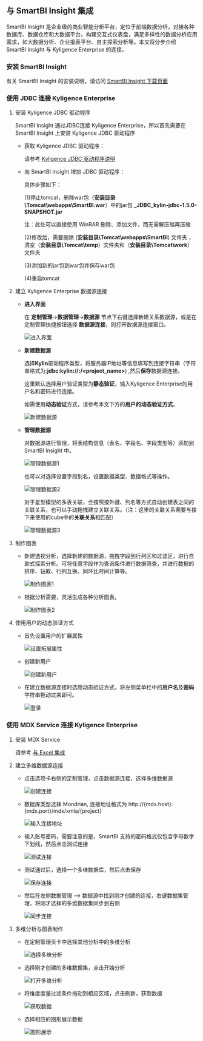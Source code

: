 ## 与 SmartBI Insight 集成

SmartBI Insight 是企业级的商业智能分析平台，定位于前端数据分析，对接各种数据库、数据仓库和大数据平台，构建交互式仪表盘，满足多样性的数据分析应用需求，如大数据分析、企业报表平台、自主探索分析等。本文将分步介绍 SmartBI Insight 与 Kyligence Enterprise 的连接。

### 安装 SmartBI Insight

有关 SmartBI Insight 的安装说明，请访问 [SmartBI Insight 下载页面](http://www.SmartBI.com.cn/download)

### 使用 JDBC 连接 Kyligence Enterprise

1. 安装 Kyligence JDBC 驱动程序

   SmartBI Insight 通过JDBC连接 Kyligence Enterprise，所以首先需要在SmartBI Insight 上安装 Kyligence JDBC 驱动程序

   + 获取 Kyligence JDBC 驱动程序：

     请参考 [Kyligence JDBC 驱动程序说明](../driver/jdbc.cn.md)

   + 向 SmartBI Insight 增加 JDBC 驱动程序：

     具体步骤如下：

     (1)停止tomcat，删除war包（**安装目录\Tomcat\webapps\SmartBI.war**）中的jar包 **_JDBC_kylin-jdbc-1.5.0-SNAPSHOT.jar** 

     注：此处可以直接使用 WinRAR 删除、添加文件，而无需解压缩再压缩

     (2)修改后，需要删除 (**安装目录\Tomcat\webapps\SmartBI**) 文件夹 ，清空（**安装目录\Tomcat\temp**）文件夹和（**安装目录\Tomcat\work**）文件夹

     (3)添加新的jar包到war包并保存war包

     (4)重启tomcat

2. 建立 Kyligence Enterprise 数据源连接 

   + **进入界面**

     在 **定制管理**->**数据管理**->**数据源** 节点下右键选择新建关系数据源，或是在定制管理快捷按钮选择 **数据源连接**，则打开数据源连接窗口。

     ![进入界面](../images/SmartBI/01.PNG)

   + **新建数据源**

     选择**Kylin**驱动程序类型，将服务器IP地址等信息填写到连接字符串（字符串格式为:**jdbc:kylin://<hostname>:<port>/<project_name>**) ,然后**保存**数据源连接。

     这里默认选择用户验证类型为**静态验证**，输入Kyligence Enterprise的用户名和密码进行连接。

     如需使用**动态验证**方式，请参考本文下方的**用户的动态验证方式**。

     ![新建数据源](../images/SmartBI/02.PNG)

   + **管理数据源**

     对数据源进行管理，将表结构信息（表名、字段名、字段类型等）添加到 SmartBI Insight 中。

     ![管理数据源1](../images/SmartBI/09.PNG)

     也可以对选择设置字段别名，设置数据类型、数据格式等操作。

     ![管理数据源2](../images/SmartBI/10.PNG)

     对于星型模型的多表关联，会按照按外键、列名等方式自动创建表之间的关联关系，也可以手动拖拽建立关联关系。（注：这里的关联关系需要与接下来使用的cube中的**关联关系**相匹配）

     ![管理数据源3](../images/SmartBI/11.PNG)

3. 制作图表

   + 新建透视分析，选择新建的数据源，拖拽字段到行列区和过滤区，进行自助式探索分析。可将任意字段作为查询条件进行数据筛查，并进行数据的排序、钻取、行列互换、同环比时间计算等。

     ![制作图表1](../images/SmartBI/12.PNG)

   + 根据分析需要，灵活生成各种分析图表。

     ![制作图表2](../images/SmartBI/13.PNG)

4. 使用用户的动态验证方式

   + 首先设置用户的扩展属性

     ![设置拓展属性](../images/SmartBI/05.PNG)

   + 创建新用户

     ![创建新用户](../images/SmartBI/06.PNG)

   + 在建立数据源连接时选用动态验证方式，将左侧菜单栏中的**用户名**及**密码**字符串拖动过来即可。

     ![登录](../images/SmartBI/07.PNG)

### 使用 MDX Service 连接 Kyligence Enterprise

1. 安装 MDX Service

   请参考 [与 Excel 集成](../excel.cn.md)

2. 建立多维数据源连接

   + 点击选项卡右侧的定制管理，点击数据源连接，选择多维数据源

     ![创建连接](../images/SmartBI/SmartBI-MDX_01.png)

   + 数据库类型选择 Mondrian, 连接地址格式为 http://{mdx.host}:{mdx.port}/mdx/xmla/{project}

     ![输入连接地址](../images/SmartBI/SmartBI-MDX_02.png)

   + 输入账号密码，需要注意的是，SmartBI 支持的密码格式仅包含字母数字下划线，然后点击测试连接

     ![测试连接](../images/SmartBI/SmartBI-MDX_03.png)

   + 测试通过后，选择一个多维数据库，然后点击保存

     ![保存连接](../images/SmartBI/SmartBI-MDX_04.png)

   + 然后在左侧数据管理 --> 数据源中找到刚才创建的连接，右键数据集管理，将刚才选择的多维数据集同步到右侧

     ![同步连接](../images/SmartBI/SmartBI-MDX_05.png)

3. 多维分析与图表制作

   + 在定制管理页卡中选择其他分析中的多维分析

     ![选择多维分析](../images/SmartBI/SmartBI-MDX_06.png)

   + 选择刚才创建的多维数据集，点击开始分析

     ![打开多维分析](../images/SmartBI/SmartBI-MDX_07.png)

   + 将维度度量过滤条件拖动到相应区域，点击刷新，获取数据

     ![获取数据](../images/SmartBI/SmartBI-MDX_08.png)

   + 选择相应的图形展示数据

     ![图形展示](../images/SmartBI/SmartBI-MDX_09.png)

